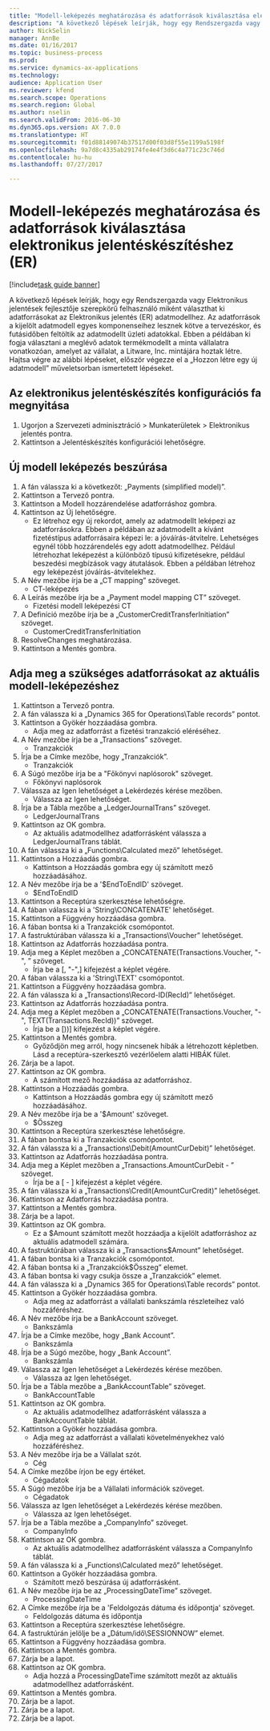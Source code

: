 ```yaml
--- 
title: "Modell-leképezés meghatározása és adatforrások kiválasztása elektronikus jelentéskészítéshez (ER)"
description: "A következő lépések leírják, hogy egy Rendszergazda vagy Elektronikus jelentések fejlesztője szerepkörű felhasználó miként választhat ki adatforrásokat az Elektronikus jelentés (ER) adatmodellhez."
author: NickSelin
manager: AnnBe
ms.date: 01/16/2017
ms.topic: business-process
ms.prod: 
ms.service: dynamics-ax-applications
ms.technology: 
audience: Application User
ms.reviewer: kfend
ms.search.scope: Operations
ms.search.region: Global
ms.author: nselin
ms.search.validFrom: 2016-06-30
ms.dyn365.ops.version: AX 7.0.0
ms.translationtype: HT
ms.sourcegitcommit: f01d88149074b37517d00f03d8f55e1199a5198f
ms.openlocfilehash: 9a7d8c4335ab29174fe4e4f3d6c4a771c23c746d
ms.contentlocale: hu-hu
ms.lasthandoff: 07/27/2017

---
```

# <a name="define-model-mapping-and-select-data-sources-for-electronic-reporting-er"></a>Modell-leképezés meghatározása és adatforrások kiválasztása elektronikus jelentéskészítéshez (ER)

[!include[task guide banner](../../includes/task-guide-banner.md)]

A következő lépések leírják, hogy egy Rendszergazda vagy Elektronikus jelentések fejlesztője szerepkörű felhasználó miként választhat ki adatforrásokat az Elektronikus jelentés (ER) adatmodellhez. Az adatforrások a kijelölt adatmodell egyes komponenseihez lesznek kötve a tervezéskor, és futásidőben feltöltik az adatmodellt üzleti adatokkal. Ebben a példában ki fogja választani a meglévő adatok termékmodellt a minta vállalatra vonatkozóan, amelyet az vállalat, a Litware, Inc. mintájára hoztak létre. Hajtsa végre az alábbi lépéseket, először végezze el a „Hozzon létre egy új adatmodell” műveletsorban ismertetett lépéseket.


## <a name="open-the-electronic-reporting-configurations-tree"></a>Az elektronikus jelentéskészítés konfigurációs fa megnyitása
1. Ugorjon a Szervezeti adminisztráció > Munkaterületek > Elektronikus jelentés pontra.
2. Kattintson a Jelentéskészítés konfigurációi lehetőségre.

## <a name="insert-a-new-model-mapping"></a>Új modell leképezés beszúrása
1. A fán válassza ki a következőt: „Payments (simplified model)”.
2. Kattintson a Tervező pontra.
3. Kattintson a Modell hozzárendelése adatforráshoz gombra.
4. Kattintson az Új lehetőségre.
    * Ez létrehoz egy új rekordot, amely az adatmodellt leképezi az adatforrásokra. Ebben a példában az adatmodellt a kívánt fizetéstípus adatforrásaira képezi le: a jóváírás-átvitelre.     Lehetséges egynél több hozzárendelés egy adott adatmodellhez. Például létrehozhat leképezést a különböző típusú kifizetésekre, például beszedési megbízások vagy átutalások. Ebben a példában létrehoz egy leképezést jóváírás-átvitelekhez.  
5. A Név mezőbe írja be a „CT mapping” szöveget.
    * CT-leképezés  
6. A Leírás mezőbe írja be a „Payment model mapping CT” szöveget.
    * Fizetési modell leképezési CT  
7. A Definíció mezőbe írja be a „CustomerCreditTransferInitiation” szöveget.
    * CustomerCreditTransferInitiation  
8. ResolveChanges meghatározása.
9. Kattintson a Mentés gombra.

## <a name="define-required-data-sources-for-the-current-model-mapping"></a>Adja meg a szükséges adatforrásokat az aktuális modell-leképezéshez
1. Kattintson a Tervező pontra.
2. A fán válassza ki a „Dynamics 365 for Operations\Table records” pontot.
3. Kattintson a Gyökér hozzáadása gombra.
    * Adja meg az adatforrást a fizetési tranzakció eléréséhez.  
4. A Név mezőbe írja be a „Transactions” szöveget.
    * Tranzakciók  
5. Írja be a Címke mezőbe, hogy „Tranzakciók”.
    * Tranzakciók  
6. A Súgó mezőbe írja be a "Főkönyvi naplósorok" szöveget.
    * Főkönyvi naplósorok  
7. Válassza az Igen lehetőséget a Lekérdezés kérése mezőben.
    * Válassza az Igen lehetőséget.  
8. Írja be a Tábla mezőbe a „LedgerJournalTrans” szöveget.
    * LedgerJournalTrans  
9. Kattintson az OK gombra.
    * Az aktuális adatmodellhez adatforrásként válassza a LedgerJournalTrans táblát.  
10. A fán válassza ki a „Functions\Calculated mező” lehetőséget.
11. Kattintson a Hozzáadás gombra.
    * Kattintson a Hozzáadás gombra egy új számított mező hozzáadásához.  
12. A Név mezőbe írja be a '$EndToEndID' szöveget.
    * $EndToEndID  
13. Kattintson a Receptúra szerkesztése lehetőségre.
14. A fában válassza ki a 'String\CONCATENATE' lehetőséget.
15. Kattintson a Függvény hozzáadása gombra.
16. A fában bontsa ki a Tranzakciók csomópontot.
17. A fastruktúrában válassza ki a „Transactions\Voucher” lehetőséget.
18. Kattintson az Adatforrás hozzáadása pontra.
19. Adja meg a Képlet mezőben a „CONCATENATE(Transactions.Voucher, "-", ” szöveget.
    * Írja be a [, "-",] kifejezést a képlet végére.  
20. A fában válassza ki a 'String\TEXT' csomópontot.
21. Kattintson a Függvény hozzáadása gombra.
22. A fán válassza ki a „Transactions\Record-ID(RecId)” lehetőséget.
23. Kattintson az Adatforrás hozzáadása pontra.
24. Adja meg a Képlet mezőben a „CONCATENATE(Transactions.Voucher, "-", TEXT(Transactions.RecId))” szöveget.
    * Írja be a [))] kifejezést a képlet végére.  
25. Kattintson a Mentés gombra.
    * Győződjön meg arról, hogy nincsenek hibák a létrehozott képletben. Lásd a receptúra-szerkesztő vezérlőelem alatti HIBÁK fület.  
26. Zárja be a lapot.
27. Kattintson az OK gombra.
    * A számított mező hozzáadása az adatforráshoz.  
28. Kattintson a Hozzáadás gombra.
    * Kattintson a Hozzáadás gombra egy új számított mező hozzáadásához.  
29. A Név mezőbe írja be a '$Amount' szöveget.
    * $Összeg  
30. Kattintson a Receptúra szerkesztése lehetőségre.
31. A fában bontsa ki a Tranzakciók csomópontot.
32. A fán válassza ki a „Transactions\Debit(AmountCurDebit)” lehetőséget.
33. Kattintson az Adatforrás hozzáadása pontra.
34. Adja meg a Képlet mezőben a „Transactions.AmountCurDebit - ” szöveget.
    * Írja be a [ - ] kifejezést a képlet végére.  
35. A fán válassza ki a „Transactions\Credit(AmountCurCredit)” lehetőséget.
36. Kattintson az Adatforrás hozzáadása pontra.
37. Kattintson a Mentés gombra.
38. Zárja be a lapot.
39. Kattintson az OK gombra.
    * Ez a $Amount számított mezőt hozzáadja a kijelölt adatforráshoz az aktuális adatmodell számára.  
40. A fastruktúrában válassza ki a „Transactions\$Amount” lehetőséget.
41. A fában bontsa ki a Tranzakciók csomópontot.
42. A fában bontsa ki a „Tranzakciók\$Összeg” elemet.
43. A fában bontsa ki vagy csukja össze a „Tranzakciók” elemet.
44. A fán válassza ki a „Dynamics 365 for Operations\Table records” pontot.
45. Kattintson a Gyökér hozzáadása gombra.
    * Adja meg az adatforrást a vállalati bankszámla részleteihez való hozzáféréshez.  
46. A Név mezőbe írja be a BankAccount szöveget.
    * Bankszámla  
47. Írja be a Címke mezőbe, hogy „Bank Account”.
    * Bankszámla  
48. Írja be a Súgó mezőbe, hogy „Bank Account”.
    * Bankszámla  
49. Válassza az Igen lehetőséget a Lekérdezés kérése mezőben.
    * Válassza az Igen lehetőséget.  
50. Írja be a Tábla mezőbe a „BankAccountTable” szöveget.
    * BankAccountTable  
51. Kattintson az OK gombra.
    * Az aktuális adatmodellhez adatforrásként válassza a BankAccountTable táblát.  
52. Kattintson a Gyökér hozzáadása gombra.
    * Adja meg az adatforrást a vállalati követelményekhez való hozzáféréshez.  
53. A Név mezőbe írja be a Vállalat szót.
    * Cég  
54. A Címke mezőbe írjon be egy értéket.
    * Cégadatok  
55. A Súgó mezőbe írja be a Vállalati információk szöveget.
    * Cégadatok  
56. Válassza az Igen lehetőséget a Lekérdezés kérése mezőben.
    * Válassza az Igen lehetőséget.  
57. Írja be a Tábla mezőbe a „CompanyInfo” szöveget.
    * CompanyInfo  
58. Kattintson az OK gombra.
    * Az aktuális adatmodellhez adatforrásként válassza a CompanyInfo táblát.  
59. A fán válassza ki a „Functions\Calculated mező” lehetőséget.
60. Kattintson a Gyökér hozzáadása gombra.
    * Számított mező beszúrása új adatforrásként.  
61. A Név mezőbe írja be az „ProcessingDateTime” szöveget.
    * ProcessingDateTime  
62. A Címke mezőbe írja be a 'Feldolgozás dátuma és időpontja' szöveget.
    * Feldolgozás dátuma és időpontja  
63. Kattintson a Receptúra szerkesztése lehetőségre.
64. A fastruktúrán jelölje be a „Dátum/idő\SESSIONNOW” elemet.
65. Kattintson a Függvény hozzáadása gombra.
66. Kattintson a Mentés gombra.
67. Zárja be a lapot.
68. Kattintson az OK gombra.
    * Adja hozzá a ProcessingDateTime számított mezőt az aktuális adatmodellhez adatforrásként.  
69. Kattintson a Mentés gombra.
70. Zárja be a lapot.
71. Zárja be a lapot.
72. Zárja be a lapot.


